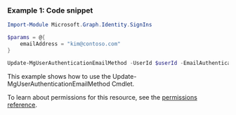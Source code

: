 ### Example 1: Code snippet

```powershell
Import-Module Microsoft.Graph.Identity.SignIns

$params = @{
	emailAddress = "kim@contoso.com"
}

Update-MgUserAuthenticationEmailMethod -UserId $userId -EmailAuthenticationMethodId $emailAuthenticationMethodId -BodyParameter $params
```
This example shows how to use the Update-MgUserAuthenticationEmailMethod Cmdlet.

To learn about permissions for this resource, see the [permissions reference](/graph/permissions-reference).

